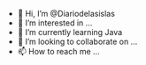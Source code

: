 - 👋 Hi, I’m @Diariodelasislas
- 👀 I’m interested in ...
- 🌱 I’m currently learning Java
- 💞️ I’m looking to collaborate on ...
- 📫 How to reach me ...

<!---
Diariodelasislas/Diariodelasislas is a ✨ special ✨ repository because its `README.md` (this file) appears on your GitHub profile.
You can click the Preview link to take a look at your changes.
--->
